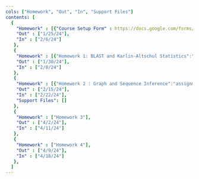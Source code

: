 ```yaml
---
cols: ["Homework", "Out", "In", "Support Files"]
contents: [
  {
    "Homework" : [{"Course Setup Form" : https://docs.google.com/forms/d/e/1FAIpQLSdNq0VUYtp_iUx0PCZnOv3zB5rTDhSkQWWxwBBlwZ2NLyPyBA/viewform}],
    "Out" : ["1/25/24"],
    "In" : ["2/6/24"]
   },
   {
    "Homework" : [{"Homework 1: BLAST and Karlin-Altschul Statistics":"/assignments/CS1820_HW1.pdf"}],
    "Out" : ["1/30/24"],
    "In" : ["2/8/24"]
   },
   {
    "Homework" : [{"Homework 2 : Graph and Sequence Inference":"assignments/CS1820_HW2.pdf"}],
    "Out" : ["2/15/24"],
    "In" : ["2/22/24"],
    "Support Files": []
   },
   {
    "Homework" : ["Homework 3"],
    "Out" : ["4/2/24"],
    "In" : ["4/11/24"]
   },
   {
    "Homework" : ["Homework 4"],
    "Out" : ["4/9/24"],
    "In" : ["4/18/24"]
   },
  ]
---
```

<!-- link format (include braces) {"Homework 1: Alignment": "https://google.com"} -->
